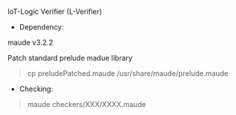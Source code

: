 IoT-Logic Verifier (L-Verifier)

* Dependency:

maude v3.2.2

Patch standard prelude madue library
> cp preludePatched.maude /usr/share/maude/prelude.maude

* Checking:

> maude checkers/XXX/XXXX.maude
